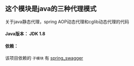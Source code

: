 ## 这个模块是java的三种代理模式
关于java静态代理，spring AOP动态代理和cglib动态代理的代码

#### Java版本： JDK 1.8

#### 依赖：
该项目依赖的 `子模块` 有 [spring_swagger](./spring_swagger)